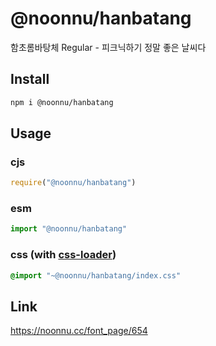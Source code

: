 # @noonnu/hanbatang
함초롬바탕체 Regular - 피크닉하기 정말 좋은 날씨다

## Install
```sh
npm i @noonnu/hanbatang
```
## Usage
### cjs
```js
require("@noonnu/hanbatang")
```
### esm
```js
import "@noonnu/hanbatang"
```
### css (with [css-loader](https://github.com/webpack-contrib/css-loader))
```css
@import "~@noonnu/hanbatang/index.css"
```

## Link
https://noonnu.cc/font_page/654